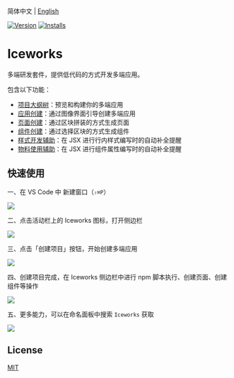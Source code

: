 简体中文 | [English](./README.en.md)

[![Version](https://vsmarketplacebadge.apphb.com/version/iceworks-team.iceworks.svg)](https://marketplace.visualstudio.com/items?itemName=iceworks-team.iceworks)
[![Installs](https://vsmarketplacebadge.apphb.com/installs-short/iceworks-team.iceworks.svg)](https://marketplace.visualstudio.com/items?itemName=iceworks-team.iceworks)

# Iceworks

多端研发套件，提供低代码的方式开发多端应用。

包含以下功能：

- [项目大纲树](https://marketplace.visualstudio.com/items?itemName=iceworks-team.iceworks-app)：预览和构建你的多端应用
- [应用创建](https://marketplace.visualstudio.com/items?itemName=iceworks-team.iceworks-project-creator)：通过图像界面引导创建多端应用
- [页面创建](https://marketplace.visualstudio.com/items?itemName=iceworks-team.iceworks-page-builder)：通过区块拼装的方式生成页面
- [组件创建](https://marketplace.visualstudio.com/items?itemName=iceworks-team.iceworks-component-builder)：通过选择区块的方式生成组件
- [样式开发辅助](https://marketplace.visualstudio.com/items?itemName=iceworks-team.iceworks-style-helper)：在 JSX 进行行内样式编写时的自动补全提醒
- [物料使用辅助](https://marketplace.visualstudio.com/items?itemName=iceworks-team.iceworks-material-helper)：在 JSX 进行组件属性编写时的自动补全提醒

## 快速使用

一、在 VS Code 中 新建窗口（`⇧⌘P`）

![](https://img.alicdn.com/tfs/TB1blgMJNz1gK0jSZSgXXavwpXa-1024-768.png_790x10000.jpg)

二、点击活动栏上的 Iceworks 图标，打开侧边栏

![](https://img.alicdn.com/tfs/TB1G2cValBh1e4jSZFhXXcC9VXa-1024-768.png_790x10000.jpg)

三、点击「创建项目」按钮，开始创建多端应用

![](https://img.alicdn.com/tfs/TB14Sp0LRr0gK0jSZFnXXbRRXXa-2880-1754.png_790x10000.jpg)

四、创建项目完成，在 Iceworks 侧边栏中进行 npm 脚本执行、创建页面、创建组件等操作

![](https://img.alicdn.com/tfs/TB1hScTJKH2gK0jSZJnXXaT1FXa-1024-768.png_790x10000.jpg)

五、更多能力，可以在命名面板中搜索 `Iceworks` 获取

![](https://img.alicdn.com/tfs/TB16h7PJFP7gK0jSZFjXXc5aXXa-1024-768.png_790x10000.jpg)

## License

[MIT](https://github.com/ice-lab/iceworks/blob/master/LICENSE)
